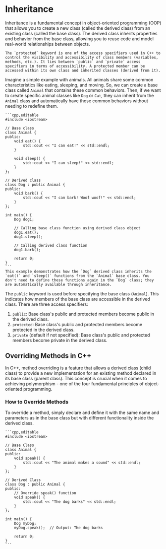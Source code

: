 # Inheritance

Inheritance is a fundamental concept in object-oriented programming (OOP) that allows you to create a new class (called the derived class) from an existing class (called the base class). The derived class inherits properties and behavior from the base class, allowing you to reuse code and model real-world relationships between objects.

~~~admonish tip title="The `protected` keyword"
The `protected` keyword is one of the access specifiers used in C++ to control the visibility and accessibility of class members (variables, methods, etc.). It lies between `public` and `private` access specifiers in terms of accessibility. A protected member can be accessed within its own class and inherited classes (derived from it).
~~~

Imagine a simple example with animals. All animals share some common characteristics like eating, sleeping, and moving. So, we can create a base class called `Animal` that contains these common behaviors. Then, if we want to create specific animal classes like `Dog` or `Cat`, they can inherit from the `Animal` class and automatically have those common behaviors without needing to redefine them.

~~~admonish example
```cpp,editable
#include <iostream>

// Base class
class Animal {
public:
    void eat() {
        std::cout << "I can eat!" << std::endl;
    }

    void sleep() {
        std::cout << "I can sleep!" << std::endl;
    }
};

// Derived class
class Dog : public Animal {
public:
    void bark() {
        std::cout << "I can bark! Woof woof!" << std::endl;
    }
};

int main() {
    Dog dog1;

    // Calling base class function using derived class object
    dog1.eat();
    dog1.sleep();

    // Calling derived class function
    dog1.bark();

    return 0;
}
```
This example demonstrates how the `Dog` derived class inherits the `eat()` and `sleep()` functions from the `Animal` base class. You don't need to define these functions again in the `Dog` class; they are automatically available through inheritance.
~~~

The `public` keyword is used before specifying the base class (`Animal`). This indicates how members of the base class are accessible in the derived class. There are three access specifiers:
1. `public`: Base class's public and protected members become public in the derived class.
2. `protected`: Base class's public and protected members become protected in the derived class.
3. `private` (default if not specified): Base class's public and protected members become private in the derived class.

## Overriding Methods in C++

In C++, method overriding is a feature that allows a derived class (child class) to provide a new implementation for an existing method declared in its base class (parent class). This concept is crucial when it comes to achieving polymorphism - one of the four fundamental principles of object-oriented programming.

### How to Override Methods

To override a method, simply declare and define it with the same name and parameters as in the base class but with different functionality inside the derived class.

~~~admonish example
```cpp,editable
#include <iostream>

// Base Class
class Animal {
public:
    void speak() {
        std::cout << "The animal makes a sound" << std::endl;
    }
};

// Derived Class
class Dog : public Animal {
public:
    // Override speak() function
    void speak() {
        std::cout << "The dog barks" << std::endl;
    }
};

int main() {
    Dog myDog;
    myDog.speak();  // Output: The dog barks

    return 0;
}
```
~~~